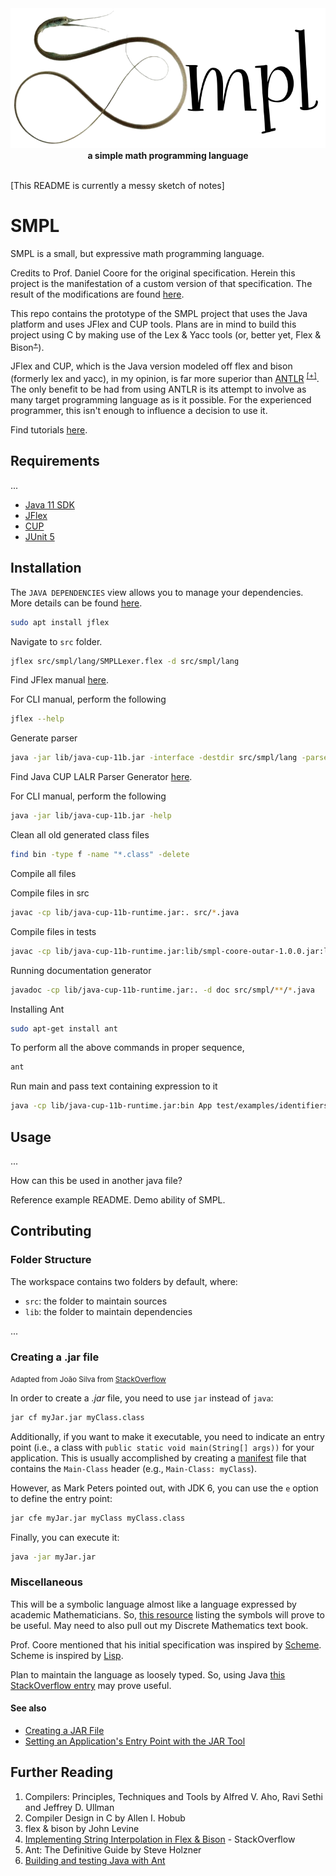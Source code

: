 <div align="center">
  <img src=".attachments/snipe-eel-smpl.png" />
  <br/>
  <b>a simple math programming language</b>
  <br/>
  <br/>
</div>

[This README is currently a messy sketch of notes]

# SMPL

SMPL is a small, but expressive math programming language.

Credits to Prof. Daniel Coore for the original specification. Herein this project is the manifestation of a custom version of that specification. The result of the modifications are found [here](./src/smpl/lang).

This repo contains the prototype of the SMPL project that uses the Java platform and uses JFlex and CUP tools. Plans are in mind to build this project using C by making use of the Lex & Yacc tools (or, better yet, Flex & Bison<sup>[+](https://aquamentus.com/flex_bison.html)</sup>).

JFlex and CUP, which is the Java version modeled off flex and bison (formerly lex and yacc), in my opinion, is far more superior than [ANTLR](https://www.antlr.org/) <sup><a href="https://theantlrguy.atlassian.net/wiki/spaces/ANTLR3/pages/2687102/Five+minute+introduction+to+ANTLR+3">[+]</a></sup>. The only benefit to be had from using ANTLR is its attempt to involve as many target programming language as is it possible. For the experienced programmer, this isn't enough to influence a decision to use it.

Find tutorials [here](tests/examples).

## Requirements

...

 - [Java 11 SDK](https://www.oracle.com/java/technologies/javase-jdk11-downloads.html)
 - [JFlex](https://jflex.de/)
 - [CUP](http://www2.cs.tum.edu/projects/cup/index.php)
 - [JUnit 5](https://junit.org/junit5/)

## Installation

The `JAVA DEPENDENCIES` view allows you to manage your dependencies. More details can be found [here](https://github.com/microsoft/vscode-java-pack/blob/master/release-notes/v0.9.0.md#work-with-jar-files-directly).

```bash
sudo apt install jflex
```

Navigate to `src` folder.

```bash
jflex src/smpl/lang/SMPLLexer.flex -d src/smpl/lang
```

Find JFlex manual [here](https://jflex.de/manual.html).

For CLI manual, perform the following

```bash
jflex --help
```

Generate parser

```bash
java -jar lib/java-cup-11b.jar -interface -destdir src/smpl/lang -parser SMPLParser src/smpl/lang/SMPLParser.cup
```

Find Java CUP LALR Parser Generator [here](http://www2.cs.tum.edu/projects/cup/index.php).

For CLI manual, perform the following

```bash
java -jar lib/java-cup-11b.jar -help
```

Clean all old generated class files

```bash
find bin -type f -name "*.class" -delete
```

Compile all files

Compile files in src

```bash
javac -cp lib/java-cup-11b-runtime.jar:. src/*.java
```
Compile files in tests

```bash
javac -cp lib/java-cup-11b-runtime.jar:lib/smpl-coore-outar-1.0.0.jar:lib/junit-platform-console-standalone-1.8.0.jar:. tests/**/*.java
```

Running documentation generator

```bash
javadoc -cp lib/java-cup-11b-runtime.jar:. -d doc src/smpl/**/*.java
```

Installing Ant
```bash
sudo apt-get install ant
```

To perform all the above commands in proper sequence,
```bash
ant
```

Run main and pass text containing expression to it

```bash
java -cp lib/java-cup-11b-runtime.jar:bin App test/examples/identifiers.smpl test/examples/hypotenuse.smpl
```

## Usage

...

How can this be used in another java file?

Reference example README. Demo ability of SMPL.

## Contributing

### Folder Structure

The workspace contains two folders by default, where:

- `src`: the folder to maintain sources
- `lib`: the folder to maintain dependencies

...

### Creating a .jar file

<small>Adapted from João Silva from [StackOverflow](https://stackoverflow.com/questions/4597866/java-creating-jar-file)</small>

In order to create a _.jar_ file, you need to use `jar` instead of `java`:

```bash
jar cf myJar.jar myClass.class
```

Additionally, if you want to make it executable, you need to indicate an entry point (i.e., a class with `public static void main(String[] args))` for your application. This is usually accomplished by creating a [manifest](http://download.oracle.com/javase/tutorial/deployment/jar/manifestindex.html) file that contains the `Main-Class` header (e.g., `Main-Class: myClass`).

However, as Mark Peters pointed out, with JDK 6, you can use the `e` option to define the entry point:

```bash
jar cfe myJar.jar myClass myClass.class 
```

Finally, you can execute it:

```bash
java -jar myJar.jar
```

### Miscellaneous

This will be a symbolic language almost like a language expressed by academic Mathematicians. So, [this resource](https://byjus.com/maths/math-symbols/) listing the symbols will prove to be useful. May need to also pull out my Discrete Mathematics text book.

Prof. Coore mentioned that his initial specification was inspired by [Scheme](https://home.adelphi.edu/sbloch/class/archive/270/scheme.shtml). Scheme is inspired by [Lisp](https://lisp-lang.org/).

Plan to maintain the language as loosely typed. So, using Java [this StackOverflow entry](https://stackoverflow.com/questions/28042626/check-if-object-is-instance-of-any-number-class) may prove useful.

#### See also

 - [Creating a JAR File](http://download.oracle.com/javase/tutorial/deployment/jar/build.html)
 - [Setting an Application's Entry Point with the JAR Tool](http://download.oracle.com/javase/tutorial/deployment/jar/appman.html)

## Further Reading

1. Compilers: Principles, Techniques and Tools by Alfred V. Aho, Ravi Sethi and Jeffrey D. Ullman
2. Compiler Design in C by Allen I. Hobub
3. flex &amp; bison by John Levine
4. [Implementing String Interpolation in Flex & Bison](https://stackoverflow.com/questions/57971191/implementing-string-interpolation-in-flex-bison) - StackOverflow
5. Ant: The Definitive Guide by Steve Holzner
6. [Building and testing Java with Ant](https://docs.github.com/en/actions/guides/building-and-testing-java-with-ant)